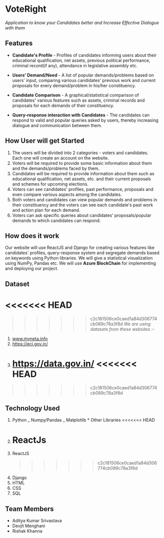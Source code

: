 # VoteRight

_Application to know your Candidates better and Increase Effective Dialogue with them_

## Features

- **Candidate's Profile** - Profiles of candidates informing users about their educational qualification, net assets, previous political performance, criminal record(if any), attendance in legislative assembly etc.

- **Users' Demand/Need** - A list of popular demands/problems based on users' input, comparing various candidates' previous work and current proposals for every demand/problem in his/her constituency.

- **Candidate Comparison** - A graphical/statistical comparison of candidates' various features such as assets, criminal records and proposals for each demands of their constituency.

- **Query-response interaction with Candidates** - The candidates can respond to valid and popular queries asked by users, thereby increasing dialogue and communication between them.

## How User will get Started

1. The users will be divided into 2 categories - voters and candidates. Each one will create an account on the website.
2. Voters will be required to provide some basic information about them and the demands/problems faced by them.
3. Candidates will be required to provide information about them such as educational qualification, net assets, etc. and their current proposals and schemes for upcoming elections.
4. Voters can see candidates' profiles, past performance, proposals and even compare various aspects among the candidates.
5. Both voters and candidates can view popular demands and problems in their constituency and the voters can see each candidate's past work and action plan for each demand.
6. Voters can ask specific queries about candidates' proposals/popular demands to which candidates can respond.

## How does it work

Our website will use ReactJS and Django for creating various features like candidates' profiles, query-response system and segregate demands based on keywords using Python libraries. We will give a statistical visualization using NumPy, Pandas etc. We will use **Azure BlockChain** for implementing and deploying our project.

## Dataset

# <<<<<<< HEAD

> > > > > > > c2c181506ce0caed1a84d306774cb089c78a3f8d
> > > > > > > _We are using datasets from these websites :-_

1.  www.myneta.info
2.  https://eci.gov.in/
3.  https://data.gov.in/
    <<<<<<< HEAD
    =======

> > > > > > > c2c181506ce0caed1a84d306774cb089c78a3f8d

## Technology Used

1.  Python
    _ Numpy/Pandas
    _ Matplotlib \* Other Libraries
    <<<<<<< HEAD
2.  # ReactJs
3.  ReactJS
    > > > > > > > c2c181506ce0caed1a84d306774cb089c78a3f8d
4.  Django
5.  HTML
6.  CSS
7.  SQL

## Team Members

- Aditya Kumar Srivastava
- Devjit Menghani
- Rishak Khanna

